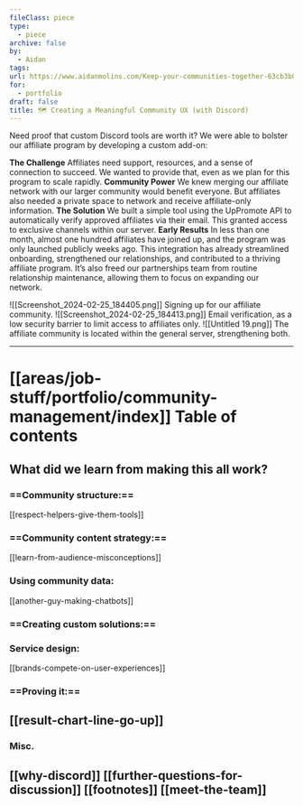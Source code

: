 ```yaml
---
fileClass: piece
type:
  - piece
archive: false
by:
  - Aidan
tags: 
url: https://www.aidanmolins.com/Keep-your-communities-together-63cb3b093d8e4e978be045be845ae4e6
for:
  - portfolio
draft: false
title: 🗺️ Creating a Meaningful Community UX (with Discord)
---
```

Need proof that custom Discord tools are worth it? We were able to bolster our affiliate program by developing a custom add-on:

**The Challenge**
Affiliates need support, resources, and a sense of connection to succeed. We wanted to provide that, even as we plan for this program to scale rapidly.
**Community Power**
We knew merging our affiliate network with our larger community would benefit everyone. But affiliates also needed a private space to network and receive affiliate-only information.
**The Solution**
We built a simple tool using the UpPromote API to automatically verify approved affiliates via their email. This granted access to exclusive channels within our server.
**Early Results**
In less than one month, almost one hundred affiliates have joined up, and the program was only launched publicly weeks ago.
This integration has already streamlined onboarding, strengthened our relationships, and contributed to a thriving affiliate program.
It’s also freed our partnerships team from routine relationship maintenance, allowing them to focus on expanding our network.
  
![[Screenshot_2024-02-25_184405.png]]
Signing up for our affiliate community.
![[Screenshot_2024-02-25_184413.png]]
Email verification, as a low security barrier to limit access to affiliates only.
![[Untitled 19.png]]
The affiliate community is located within the general server, strengthening both.
  
---
# [[areas/job-stuff/portfolio/community-management/index]] Table of contents
## **What did we learn from making this all work?**
### ==Community structure:==
[[respect-helpers-give-them-tools]]
### ==Community content strategy:==
[[learn-from-audience-misconceptions]]
### Using community data:
[[another-guy-making-chatbots]]
### ==Creating custom solutions:==
### Service design:
[[brands-compete-on-user-experiences]]
### ==Proving it:==
[[result-chart-line-go-up]]
---
### Misc.
[[why-discord]]
[[further-questions-for-discussion]]
[[footnotes]]
[[meet-the-team]]
---